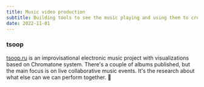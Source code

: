 ```yaml
---
title: Music video production
subtitle: Building tools to see the music playing and using them to create complex multimedia experiences
date: 2022-11-01
---
```


### tsoop

[tsoop.ru](https://tsoop.ru) is an improvisational electronic music project with visualizations based on Chromatone system. There's a couple of albums published, but the main focus is on live collaborative music events. It's the research about what else can we can perform together. 🥁
